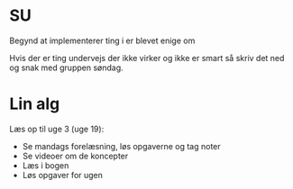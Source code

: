 # SU
Begynd at implementerer ting i er blevet enige om 

Hvis der er ting undervejs der ikke virker og ikke er smart så skriv det ned og snak med gruppen søndag. 

# Lin alg
Læs op til uge 3 (uge 19):
- Se mandags forelæsning, løs opgaverne og tag noter
- Se videoer om de koncepter
- Læs i bogen 
- Løs opgaver for ugen 